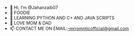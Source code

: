 - 👋 Hi, I’m @Jahanzaib07
- 👀 FOODIE
- 🌱 LEARNING PYTHON AND C+ AND JAVA SCRIPTS
- 💞️ LOVE MOM & DAD
- 📫 CONTACT ME ON EMAIL:-mrromnticofficial@gmail.com

<!---
Jahanzaib07/Jahanzaib07 is a ✨ special ✨ repository because its `README.md` (this file) appears on your GitHub profile.
You can click the Preview link to take a look at your changes.
--->
